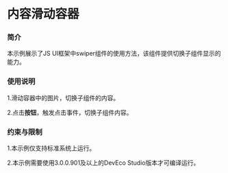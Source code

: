 # 内容滑动容器

### 简介<a name="section104mcpsimp"></a>

本示例展示了JS UI框架中swiper组件的使用方法，该组件提供切换子组件显示的能力。

### 使用说明<a name="section107mcpsimp"></a>

1.滑动容器中的图片，切换子组件的内容。

2.点击**按钮**，触发点击事件，切换子组件内容。

### 约束与限制<a name="section111mcpsimp"></a>

1.本示例仅支持标准系统上运行。

2.本示例需要使用3.0.0.901及以上的DevEco Studio版本才可编译运行。



